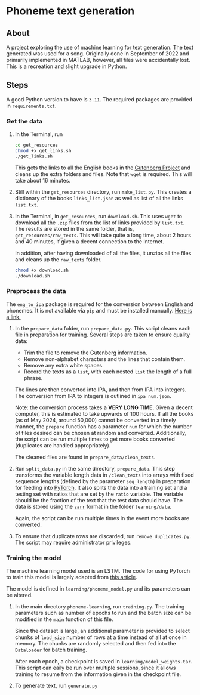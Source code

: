 
# Phoneme text generation

## About

A project exploring the use of machine learning for text generation.
The text generated was used for a song.
Originally done in September of 2022 and primarily implemented in MATLAB, however, all files were accidentally lost.
This is a recreation and slight upgrade in Python.

## Steps

A good Python version to have is `3.11`.
The required packages are provided in `requirements.txt`.

### Get the data

1. In the Terminal, run

    ```bash
    cd get_resources
    chmod +x get_links.sh
    ./get_links.sh
    ```

   This gets the links to all the English books in the [Gutenberg Project](https://www.gutenberg.org/) and cleans up the extra folders and files.
   Note that `wget` is required.
   This will take about 16 minutes.

2. Still within the `get_resources` directory, run `make_list.py`.
   This creates a dictionary of the books `links_list.json` as well as list of all the links `list.txt`.

3. In the Terminal, in `get_resources`, run `download.sh`.
   This uses `wget` to download all the `.zip` files from the list of links provided by `list.txt`.
   The results are stored in the same folder, that is, `get_resources/raw_texts`.
   This will take quite a long time, about 2 hours and 40 minutes, if given a decent connection to the Internet.

   In addition, after having downloaded of all the files, it unzips all the files and cleans up the `raw_texts` folder.

    ```bash
    chmod +x download.sh
    ./download.sh
    ```

### Preprocess the data

The `eng_to_ipa` package is required for the conversion between English and phonemes.
It is not available via `pip` and must be installed manually.
[Here is a link.](https://github.com/mphilli/English-to-IPA)

1. In the `prepare_data` folder, run `prepare_data.py`.
   This script cleans each file in preparation for training.
   Several steps are taken to ensure quality data:
   - Trim the file to remove the Gutenberg information.
   - Remove non-alphabet characters and the lines that contain them.
   - Remove any extra white spaces.
   - Record the texts as a `list`, with each nested `list` the length of a full phrase.

   The lines are then converted into IPA, and then from IPA into integers.
   The conversion from IPA to integers is outlined in `ipa_num.json`.

   Note: the conversion process takes a **VERY LONG TIME**.
   Given a decent computer, this is estimated to take upwards of 100 hours.
   If all the books (as of May 2024, around 50,000) cannot be converted in a timely manner, the `prepare` function has a parameter `num` for which the number of files desired can be chosen at random and converted.
   Additionally, the script can be run multiple times to get more books converted (duplicates are handled appropriately).

   The cleaned files are found in `prepare_data/clean_texts`.

2. Run `split_data.py` in the same directory, `prepare_data`.
   This step transforms the variable length data in `/clean_texts` into arrays with fixed sequence lengths (defined by the parameter `seq_length`) in preparation for feeding into [PyTorch](https://pytorch.org/).
   It also splits the data into a training set and a testing set with ratios that are set by the `ratio` variable.
   The variable should be the fraction of the text that the test data should have.
   The data is stored using the [`zarr`](https://zarr.readthedocs.io/en/stable/index.html) format in the folder `learning/data`.

   Again, the script can be run multiple times in the event more books are converted.

3. To ensure that duplicate rows are discarded, run `remove_duplicates.py`.
   The script may require administrator privileges.

### Training the model

The machine learning model used is an LSTM.
The code for using PyTorch to train this model is largely adapted from [this article](https://machinelearningmastery.com/text-generation-with-lstm-in-pytorch/).

The model is defined in `learning/phoneme_model.py` and its parameters can be altered.

1. In the main directory `phoneme-learning`, run `training.py`.
   The training parameters such as number of epochs to run and the batch size can be modified in the `main` function of this file.

   Since the dataset is large, an additional parameter is provided to select chunks of `load_size` number of rows at a time instead of all at once in memory.
   The chunks are randomly selected and then fed into the `Dataloader` for batch training.

   After each epoch, a checkpoint is saved in `learning/model_weights.tar`.
   This script can eaily be run over multiple sessions, since it allows training to resume from the information given in the checkpoint file.

2. To generate text, run `generate.py`
